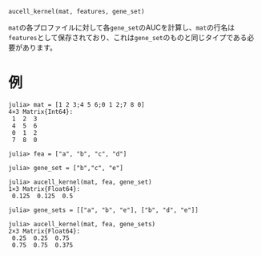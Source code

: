 ```
aucell_kernel(mat, features, gene_set)
```

`mat`の各プロファイルに対して各`gene_set`のAUCを計算し、`mat`の行名は`features`として保存されており、これは`gene_set`のものと同じタイプである必要があります。

# 例

```jldoctest
julia> mat = [1 2 3;4 5 6;0 1 2;7 8 0]
4×3 Matrix{Int64}:
 1  2  3
 4  5  6
 0  1  2
 7  8  0

julia> fea = ["a", "b", "c", "d"]

julia> gene_set = ["b","c", "e"]

julia> aucell_kernel(mat, fea, gene_set)
1×3 Matrix{Float64}:
 0.125  0.125  0.5

julia> gene_sets = [["a", "b", "e"], ["b", "d", "e"]]

julia> aucell_kernel(mat, fea, gene_sets)
2×3 Matrix{Float64}:
 0.25  0.25  0.75
 0.75  0.75  0.375
```

